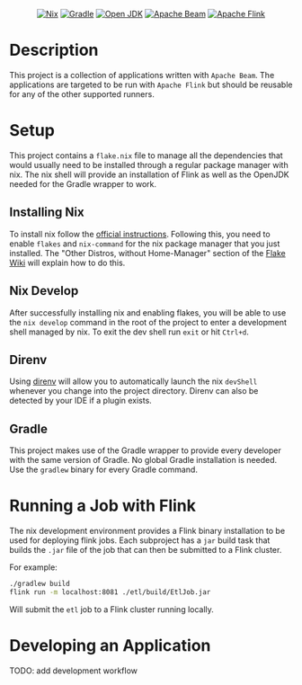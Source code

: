 <div align="center">
<!-- NOTE: The empty line is required for center to work.-->

[![Nix](https://img.shields.io/badge/Nix_devShell-%235277C3?style=for-the-badge&logo=NixOS&logoColor=white)](https://nixos.wiki/wiki/Flakes)
[![Gradle](https://img.shields.io/badge/Gradle%208.6-02303A?style=for-the-badge&logo=Gradle&logoColor=white)](https://docs.gradle.org/8.6/userguide/userguide.html)
[![Open JDK](https://img.shields.io/badge/OpenJDK%2011.0.19-%23437291?style=for-the-badge&logo=openjdk&logoColor=white)](https://flink.apache.org/)
[![Apache Beam](https://custom-icon-badges.demolab.com/badge/Apache%20Beam%202.54-orange?style=for-the-badge&logo=apache-beam&logoColor=white)](https://beam.apache.org/)
[![Apache Flink](https://img.shields.io/badge/Apache%20Flink%201.18.1-E6526F?style=for-the-badge&logo=Apache%20Flink&logoColor=white)](https://flink.apache.org/)
</div>

# Description
This project is a collection of applications written with `Apache Beam`.
The applications are targeted to be run with `Apache Flink` but should be reusable for any of the other supported runners.

# Setup
This project contains a `flake.nix` file to manage all the dependencies that would usually need to be installed through a regular package manager
with nix. The nix shell will provide an installation of Flink as well as the OpenJDK needed for the Gradle wrapper to work.

## Installing Nix
To install nix follow the [official instructions](https://nixos.org/download).
Following this, you need to enable `flakes` and `nix-command` for the nix package manager that you just installed.
The "Other Distros, without Home-Manager" section of the [Flake Wiki](https://nixos.wiki/wiki/Flakes) will explain how to do this.

## Nix Develop
After successfully installing nix and enabling flakes, you will be able to use the `nix develop` command in the root of the project to enter a
development shell managed by nix. To exit the dev shell run `exit` or hit `Ctrl+d`.

## Direnv
Using [direnv](https://direnv.net/) will allow you to automatically launch the nix `devShell` whenever you change into the project directory.
Direnv can also be detected by your IDE if a plugin exists. 

## Gradle
This project makes use of the Gradle wrapper to provide every developer with the same version of Gradle. No global Gradle installation is needed.
Use the `gradlew` binary for every Gradle command.

# Running a Job with Flink
The nix development environment provides a Flink binary installation to be used for deploying flink jobs.
Each subproject has a `jar` build task that builds the `.jar` file of the job that can then be submitted to a Flink cluster.

For example:
```bash
./gradlew build
flink run -m localhost:8081 ./etl/build/EtlJob.jar
```
Will submit the `etl` job to a Flink cluster running locally.

# Developing an Application
 TODO: add development workflow
